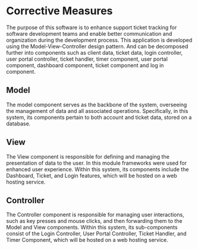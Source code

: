 # Corrective Measures

The purpose of this software is to enhance support ticket tracking for software development teams and enable better communication and organization during the development process. This application is developed using the Model-View-Controller design pattern. And can be decomposed further into components such as client data, ticket data, login controller, user portal controller, ticket handler, timer component, user portal component, dashboard component, ticket component and log in component. 

## Model 
The model component serves as the backbone of the system, overseeing the management of data and all associated operations. Specifically, in this system, its components pertain to both account and ticket data, stored on a database.

## View
The View component is responsible for defining and managing the presentation of data to the user. In this module frameworks were used for enhanced user experience. Within this system, its components include the Dashboard, Ticket, and Login features, which will be hosted on a web hosting service.

## Controller
The Controller component is responsible for managing user interactions, such as key presses and mouse clicks, and then forwarding them to the Model and View components. Within this system, its sub-components consist of the Login Controller, User Portal Controller, Ticket Handler, and Timer Component, which will be hosted on a web hosting service.
